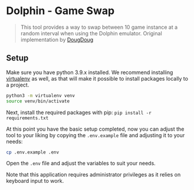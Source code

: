 # Dolphin - Game Swap

> This tool provides a way to swap between 10 game instance at a random interval when using the Dolphin emulator.
> Original implementation by [DougDoug](https://www.twitch.tv/dougdoug)

## Setup

Make sure you have python 3.9.x installed. We recommend installing [virtualenv](https://virtualenv.pypa.io/en/latest/) as well, as that will make it possible to install packages locally to a project.

```bash
python3 -m virtualenv venv
source venv/bin/activate
```

Next, install the required packages with pip: `pip install -r requirements.txt`

At this point you have the basic setup completed, now you can adjust the tool to your liking by copying the `.env.example` file and adjusting it to your needs:

```bash
cp .env.example .env
```

Open the `.env` file and adjust the variables to suit your needs.

Note that this application requires administrator privileges as it relies on keyboard input to work.
